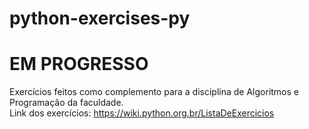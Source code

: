 # python-exercises-py
# EM PROGRESSO

Exercícios feitos como complemento para a disciplina de Algoritmos e Programação da faculdade.
<br> Link dos exercícios: https://wiki.python.org.br/ListaDeExercicios
